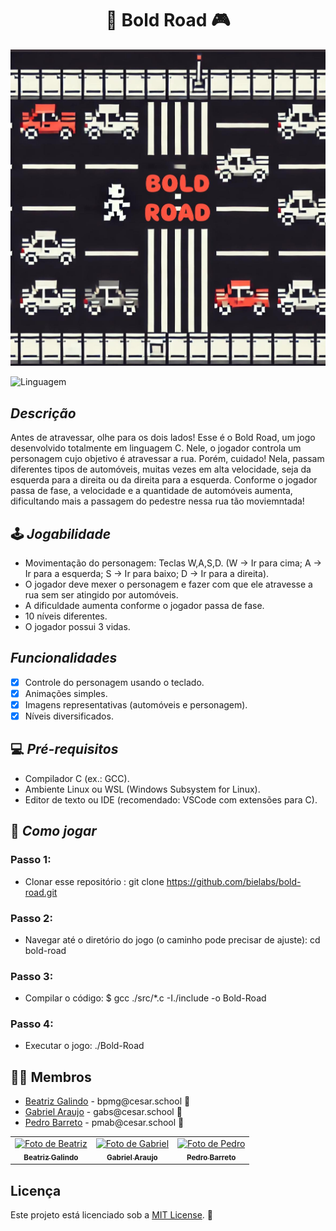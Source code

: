 <h1 align="center">  🚗 Bold Road 🎮 </h1>

<img src="Capa_BOLD-ROAD.jpeg">

![Linguagem](https://img.shields.io/badge/linguagem-C-blue)

## *Descrição*
Antes de atravessar, olhe para os dois lados! Esse é o Bold Road, um jogo desenvolvido totalmente em linguagem C. Nele, o jogador controla um personagem cujo objetivo é atravessar a rua. Porém, cuidado! Nela, passam diferentes tipos de automóveis, muitas vezes em alta velocidade, seja da esquerda para a direita ou da direita para a esquerda. Conforme o jogador passa de fase, a velocidade e a quantidade de automóveis aumenta, dificultando mais a passagem do pedestre nessa rua tão moviemntada!

## 🕹️ *Jogabilidade*

- Movimentação do personagem: Teclas W,A,S,D. (W -> Ir para cima; A -> Ir para a esquerda; S -> Ir para baixo; D -> Ir para a direita).
- O jogador deve mexer o personagem e fazer com que ele atravesse a rua sem ser atingido por automóveis.
- A dificuldade aumenta conforme o jogador passa de fase.
- 10 níveis diferentes.
- O jogador possui 3 vidas.

##  *Funcionalidades* 
- [x] Controle do personagem usando o teclado.
- [x] Animações simples.
- [x] Imagens representativas (automóveis e personagem).
- [x] Níveis diversificados.

## 💻 *Pré-requisitos*
- Compilador C (ex.: GCC).
- Ambiente Linux ou WSL (Windows Subsystem for Linux).
- Editor de texto ou IDE (recomendado: VSCode com extensões para C).

## 🏁 *Como jogar*
### Passo 1:
- Clonar esse repositório : git clone https://github.com/bielabs/bold-road.git
### Passo 2:
- Navegar até o diretório do jogo (o caminho pode precisar de ajuste): cd bold-road
### Passo 3:
- Compilar o código: $ gcc ./src/*.c -I./include -o Bold-Road
### Passo 4:
- Executar o jogo: ./Bold-Road


## 👩‍💻 Membros

<ul>
  <li>
    <a href="https://github.com/biagalindoo">Beatriz Galindo</a> -
    bpmg@cesar.school 📩
  </li>
  <li>
    <a href="https://github.com/bielabs">Gabriel Araujo</a> -
    gabs@cesar.school 📩
  </li>
  <li>
    <a href="https://github.com/pedromb2005">Pedro Barreto</a> -
    pmab@cesar.school 📩
  </li>
</ul>

<table>
  <tr>
    <td align="center">
      <a href="https://github.com/biagalindoo">
        <img src="https://avatars3.githubusercontent.com/biagalindoo" width="100px;" alt="Foto de Beatriz"/><br>
        <sub>
          <b>Beatriz Galindo</b>
        </sub>
      </a>
    </td>
    <td align="center">
      <a href="https://github.com/bielabs">
        <img src="https://avatars.githubusercontent.com/bielabs" width="100px;" alt="Foto de Gabriel"/><br>
        <sub>
          <b>Gabriel Araujo</b>
        </sub>
      </a>
    </td>
    <td align="center">
      <a href="https://github.com/pedromb2005">
        <img src="https://avatars.githubusercontent.com/pedromb2005" width="100px;" alt="Foto de Pedro"/><br>
        <sub>
          <b>Pedro Barreto</b>
        </sub>
      </a>
    </td>
  </tr>
</table>

## Licença

Este projeto está licenciado sob a [MIT License](LICENSE.md). 📜
